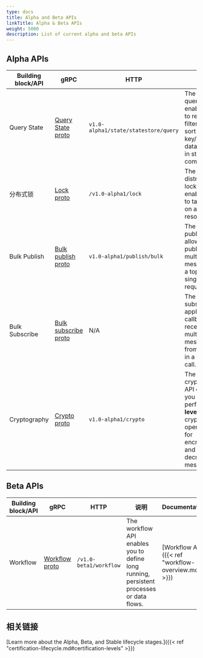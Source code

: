 ```yaml
---
type: docs
title: Alpha and Beta APIs
linkTitle: Alpha & Beta APIs
weight: 5000
description: List of current alpha and beta APIs
---
```


## Alpha APIs

| Building block/API | gRPC                                                                                                                                           | HTTP                                 | 说明                                                                                                                         | Documentation                                                                                                                                  | Version introduced |
| ------------------ | ---------------------------------------------------------------------------------------------------------------------------------------------- | ------------------------------------ | -------------------------------------------------------------------------------------------------------------------------- | ---------------------------------------------------------------------------------------------------------------------------------------------- | ------------------ |
| Query State        | [Query State proto](https://github.com/dapr/dapr/blob/5aba3c9aa4ea9b3f388df125f9c66495b43c5c9e/dapr/proto/runtime/v1/dapr.proto#L44)           | `v1.0-alpha1/state/statestore/query` | The state query API enables you to retrieve, filter, and sort the key/value data stored in state store components.         | [Query State API]({{< ref "howto-state-query-api.md" >}})               | v1.5               |
| 分布式锁               | [Lock proto](https://github.com/dapr/dapr/blob/5aba3c9aa4ea9b3f388df125f9c66495b43c5c9e/dapr/proto/runtime/v1/dapr.proto#L112)                 | `/v1.0-alpha1/lock`                  | The distributed lock API enables you to take a lock on a resource.                                                         | [Distributed Lock API]({{< ref "distributed-lock-api-overview\.md" >}}) | v1.8               |
| Bulk Publish       | [Bulk publish proto](https://github.com/dapr/dapr/blob/5aba3c9aa4ea9b3f388df125f9c66495b43c5c9e/dapr/proto/runtime/v1/dapr.proto#L59)          | `v1.0-alpha1/publish/bulk`           | The bulk publish API allows you to publish multiple messages to a topic in a single request.                               | [Bulk Publish and Subscribe API]({{< ref "pubsub-bulk.md" >}})          | v1.10              |
| Bulk Subscribe     | [Bulk subscribe proto](https://github.com/dapr/dapr/blob/5aba3c9aa4ea9b3f388df125f9c66495b43c5c9e/dapr/proto/runtime/v1/appcallback.proto#L57) | N/A                                  | The bulk subscribe application callback receives multiple messages from a topic in a single call.                          | [Bulk Publish and Subscribe API]({{< ref "pubsub-bulk.md" >}})          | v1.10              |
| Cryptography       | [Crypto proto](https://github.com/dapr/dapr/blob/5aba3c9aa4ea9b3f388df125f9c66495b43c5c9e/dapr/proto/runtime/v1/dapr.proto#L118)               | `v1.0-alpha1/crypto`                 | The cryptography API enables you to perform **high level** cryptography operations for encrypting and decrypting messages. | [Cryptography API]({{< ref "cryptography-overview\.md" >}})             | v1.11              |

## Beta APIs

| Building block/API | gRPC                                                                                                                               | HTTP                   | 说明                                                                                       | Documentation                                                                                                              | Version introduced |
| ------------------ | ---------------------------------------------------------------------------------------------------------------------------------- | ---------------------- | ---------------------------------------------------------------------------------------- | -------------------------------------------------------------------------------------------------------------------------- | ------------------ |
| Workflow           | [Workflow proto](https://github.com/dapr/dapr/blob/5aba3c9aa4ea9b3f388df125f9c66495b43c5c9e/dapr/proto/runtime/v1/dapr.proto#L151) | `/v1.0-beta1/workflow` | The workflow API enables you to define long running, persistent processes or data flows. | [Workflow API]({{< ref "workflow-overview\.md" >}}) | v1.10              |

## 相关链接

[Learn more about the Alpha, Beta, and Stable lifecycle stages.]({{< ref "certification-lifecycle.md#certification-levels" >}})
